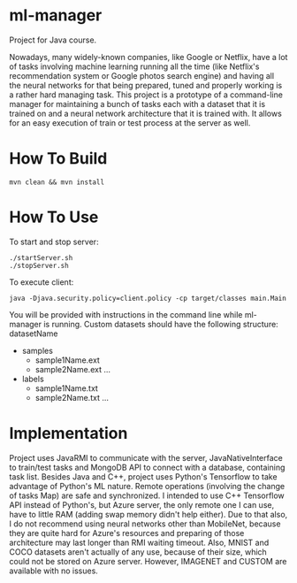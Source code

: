 
# ml-manager

Project for Java course.

Nowadays, many widely-known companies, like Google or Netflix, have a lot of tasks involving machine learning running all the time (like Netflix's recommendation system or Google photos search engine) and having all the neural networks for that being prepared, tuned and properly working is a rather hard managing task. This project is a prototype of a command-line manager for maintaining a bunch of tasks each with a dataset that it is trained on and a neural network architecture that it is trained with. It allows for an easy execution of train or test process at the server as well.

# How To Build

```shell
mvn clean && mvn install
```

# How To Use

To start and stop server:
```shell
./startServer.sh
./stopServer.sh
```

To execute client:
```shell
java -Djava.security.policy=client.policy -cp target/classes main.Main
```

You will be provided with instructions in the command line while ml-manager is running.
Custom datasets should have the following structure:<br/>
datasetName
- samples
  - sample1Name.ext
  - sample2Name.ext
  ...
- labels
  - sample1Name.txt
  - sample2Name.txt
  ...

# Implementation
Project uses JavaRMI to communicate with the server, JavaNativeInterface to train/test tasks and MongoDB API to connect with a database, containing task list. Besides Java and C++, project uses Python's Tensorflow to take advantage of Python's ML nature. Remote operations (involving the change of tasks Map) are safe and synchronized.
I intended to use C++ Tensorflow API instead of Python's, but Azure server, the only remote one I can use, have to little RAM (adding swap memory didn't help either). Due to that also, I do not recommend using neural networks other than MobileNet, because they are quite hard for Azure's resources and preparing of those architecture may last longer than RMI waiting timeout. Also, MNIST and COCO datasets aren't actually of any use, because of their size, which could not be stored on Azure server. However, IMAGENET and CUSTOM are available with no issues.
